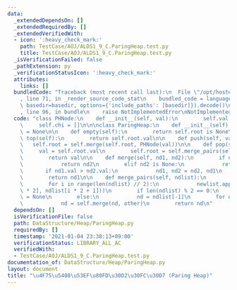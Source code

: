 ```yaml
---
data:
  _extendedDependsOn: []
  _extendedRequiredBy: []
  _extendedVerifiedWith:
  - icon: ':heavy_check_mark:'
    path: TestCase/AOJ/ALDS1_9_C.ParingHeap.test.py
    title: TestCase/AOJ/ALDS1_9_C.ParingHeap.test.py
  _isVerificationFailed: false
  _pathExtension: py
  _verificationStatusIcon: ':heavy_check_mark:'
  attributes:
    links: []
  bundledCode: "Traceback (most recent call last):\n  File \"/opt/hostedtoolcache/Python/3.9.1/x64/lib/python3.9/site-packages/onlinejudge_verify/documentation/build.py\"\
    , line 71, in _render_source_code_stat\n    bundled_code = language.bundle(stat.path,\
    \ basedir=basedir, options={'include_paths': [basedir]}).decode()\n  File \"/opt/hostedtoolcache/Python/3.9.1/x64/lib/python3.9/site-packages/onlinejudge_verify/languages/python.py\"\
    , line 96, in bundle\n    raise NotImplementedError\nNotImplementedError\n"
  code: "class PHNode:\n    def __init__(self, val):\n        self.val = val\n   \
    \     self.chi = []\n\n\nclass ParingHeap:\n    def __init__(self):\n        self.root\
    \ = None\n\n    def empty(self):\n        return self.root is None\n\n    def\
    \ top(self):\n        return self.root.val\n\n    def push(self, val):\n     \
    \   self.root = self.merge(self.root, PHNode(val))\n\n    def pop(self):\n   \
    \     val = self.root.val\n        self.root = self.merge_pairs(self.root.chi)\n\
    \        return val\n\n    def merge(self, nd1, nd2):\n        if nd1 is None:\n\
    \            return nd2\n        elif nd2 is None:\n            return nd1\n \
    \       if nd1.val > nd2.val:\n            nd1, nd2 = nd2, nd1\n        nd1.chi.append(nd2)\n\
    \        return nd1\n\n    def merge_pairs(self, ndlist):\n        newlist = []\n\
    \        for i in range(len(ndlist) // 2):\n            newlist.append(self.merge(ndlist[i\
    \ * 2], ndlist[i * 2 + 1]))\n        if len(ndlist) % 2 == 0:\n            nd\
    \ = None\n        else:\n            nd = ndlist[-1]\n        for other in newlist:\n\
    \            nd = self.merge(nd, other)\n        return nd\n"
  dependsOn: []
  isVerificationFile: false
  path: DataStructure/Heap/ParingHeap.py
  requiredBy: []
  timestamp: '2021-01-04 23:38:13+09:00'
  verificationStatus: LIBRARY_ALL_AC
  verifiedWith:
  - TestCase/AOJ/ALDS1_9_C.ParingHeap.test.py
documentation_of: DataStructure/Heap/ParingHeap.py
layout: document
title: "\u4F75\u5408\u53EF\u80FD\u30D2\u30FC\u30D7 (Paring Heap)"
---
```

